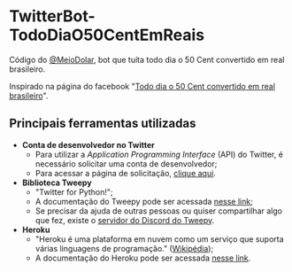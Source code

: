 # TwitterBot-TodoDiaO50CentEmReais
 Código do <a href="https://twitter.com/MeioDolar" target="_blank">@MeioDolar</a>, bot que tuíta todo dia o 50 Cent convertido em real brasileiro.

 Inspirado na página do facebook "<a href="https://www.facebook.com/50centemreais" target="_blank">Todo dia o 50 Cent convertido em real brasileiro</a>".

## Principais ferramentas utilizadas
* **Conta de desenvolvedor no Twitter**
	* Para utilizar a *Application Programming Interface* (API) do Twitter, é necessário solicitar uma conta de desenvolvedor;
	* Para acessar a página de solicitação, [clique aqui](https://developer.twitter.com/en/apply-for-access).
* **Biblioteca Tweepy**
	* "Twitter for Python!";
	* A documentação do Tweepy pode ser acessada [nesse link](http://docs.tweepy.org/en/latest/);
	* Se precisar da ajuda de outras pessoas ou quiser compartilhar algo que fez, existe o [servidor do Discord do Tweepy](https://discord.gg/bJvqnhg).
* **Heroku**
	* "Heroku é uma plataforma em nuvem como um serviço que suporta várias linguagens de programação." ([Wikipédia](https://en.wikipedia.org/wiki/Heroku));
	* A documentação do Heroku pode ser acessada [nesse link](https://devcenter.heroku.com/).